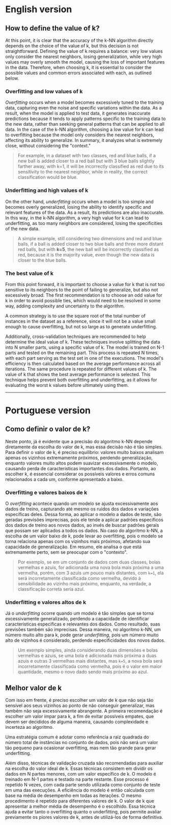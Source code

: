 # English version

## How to define the value of k?
At this point, it is clear that the accuracy of the k-NN algorithm directly depends on the choice of the value of k, but this decision is not straightforward. Defining the value of k requires a balance: very low values only consider the nearest neighbors, losing generalization, while very high values may overly smooth the model, causing the loss of important features in the data. Therefore, when choosing k, it is essential to consider the possible values and common errors associated with each, as outlined below.

### Overfitting and low values of k
*Overfitting* occurs when a model becomes excessively tuned to the training data, capturing even the noise and specific variations within the data. As a result, when the model is applied to test data, it generates inaccurate predictions because it tends to apply patterns specific to the training data to the new data, rather than seeking general patterns that can be applied to all data.
In the case of the k-NN algorithm, choosing a low value for k can lead to overfitting because the model only considers the nearest neighbors, affecting its ability to generalize. In summary, it analyzes what is extremely close, without considering the "context."
> For example, in a dataset with two classes, red and blue balls, if a new ball is added closer to a red ball but with 3 blue balls slightly farther away, with k=1, it will be incorrectly classified as red due to its sensitivity to the nearest neighbor, while in reality, the correct classification would be blue.

### Underfitting and high values of k
On the other hand, *underfitting* occurs when a model is too simple and becomes overly generalized, losing the ability to identify specific and relevant features of the data. As a result, its predictions are also inaccurate. In this way, in the k-NN algorithm, a very high value for k can lead to underfitting, as too many neighbors are considered, losing the specificities of the new data.
> A simple example, still considering two dimensions and red and blue balls, if a ball is added closer to two blue balls and three more distant red balls, but with **k=5**, the new ball will be incorrectly classified as red, because it is the majority value, even though the new data is closer to the blue balls.

### The best value of k
From this point forward, it is important to choose a value for k that is not too sensitive to its neighbors to the point of failing to generalize, but also not excessively broad. The first recommendation is to choose an odd value for k in order to avoid possible ties, which would need to be resolved in some way, adding complexity and uncertainty to the algorithm.

A common strategy is to use the square root of the total number of instances in the dataset as a reference, since it will not be a value small enough to cause overfitting, but not so large as to generate underfitting.

Additionally, cross-validation techniques are recommended to help determine the ideal value of k. These techniques involve splitting the data into N smaller parts, using a specific value of k. The model is trained on N-1 parts and tested on the remaining part. This process is repeated N times, with each part serving as the test set in one of the executions. The model's efficiency is then calculated based on the average performance across all iterations. The same procedure is repeated for different values of k. The value of k that shows the best average performance is selected. This technique helps prevent both overfitting and underfitting, as it allows for evaluating the worst k values before ultimately using them.

***

# Portuguese version

## Como definir o valor de k?
Neste ponto, já é evidente que a precisão do algoritmo k-NN depende diretamente da escolha do valor de k, mas essa decisão não é tão simples. Para definir o valor de k, é preciso equilíbrio: valores muito baixos analisam apenas os vizinhos extremamente próximos, perdendo generalização, enquanto valores muito altos podem suavizar excessivamente o modelo, causando perda de caracteristicas importantes dos dados. Portanto, ao escolher k, é essencial considerar os possíveis valores e erros comuns relacionados a cada um, conforme apresentado a baixo.

### Overfitting e valores baixos de k
O *overfitting* acontece quando um modelo se ajusta excessivamente aos dados de treino, capturando até mesmo os ruídos dos dados e variações específicas deles. Dessa forma, ao aplicar o modelo a dados de teste, são geradas previsões imprecisas, pois ele tende a aplicar padrões específicos dos dados de treino aos novos dados, ao invés de buscar padrões gerais que possam ser aplicados a todos os dados.
No caso do algoritmo k-NN, a escolha de um valor baixo de k, pode levar ao overfitting, pois o modelo se torna relaciona apenas com os vizinhos mais próximos, afetando sua capacidade de generalização. Em resumo, ele analisa o que está extremamente perto, sem se preocupar com o "contexto".
> Por exemplo, se em um conjunto de dados com duas classes, bolas vermelhas e azuis, for adicionada uma nova bola mais próxima a uma vermelha, porém, com 3 azuis um pouco mais distantes, com ```k=1```, ela será incorretamente classificada como vermelha, devido à sensibilidade ao vizinho mais próximo, enquanto, na verdade, a classificação correta seria azul.

### Underfitting e valores altos de k
Já o *underfitting* ocorre quando um modelo é tão simples que se torna excessivamente generalizado, perdendo a capacidade de identificar caracteristicas especificas e relevantes dos dados. Como resultado, suas previsões também são imprecisas. Dessa maneira, no algoritmo k-NN, um número muito alto para k, pode gerar *underfitting*, pois um número muito alto de vizinhos é considerado, perdendo especificidades dos novos dados. 
> Um exemplo simples, ainda considerando duas dimensões e bolas vermelhas e azuis, se uma bola é adicionada mais próxima a duas azuis e outras 3 vermelhas mais distantes, mas ```k=5```, a nova bola será incorretamente classificada como vermelha, pois é o valor em maior quantidade, mesmo o novo dado sendo mais próximo ao azul.

## Melhor valor de k
Com isso em frente, é preciso escolher um valor de k que não seja tão sensível aos seus vizinhos ao ponto de não conseguir generalizar, mas também não seja excessivamente abrangente. A primeira recomendação  é escolher um valor ímpar para k, a fim de evitar possíveis empates, que devem ser decididos de alguma maneira, causando complexidade e incerteza ao algoritmo.

Uma estratégia comum é adotar como referência a raiz quadrada do número total de instâncias no conjunto de dados, pois não será um valor tão pequeno para ocasionar overfitting, mas nem tão grande para gerar underfitting.

Além disso, técnicas de validação cruzada são recomendadas para auxiliar na escolha do valor ideal de k. Essas técnicas consistem em dividir os dados em N partes menores, com um valor específico de k. O modelo é treinado em N-1 partes e testado na parte restante. Esse processo é repetido N vezes, com cada parte sendo utilizada como conjunto de teste em uma das execuções. A eficiência do modelo é então calculada com base na média de desempenho em todas as iterações. O mesmo procedimento é repetido para diferentes valores de k. O valor de k que apresentar a melhor média de desempenho é o escolhido. Essa técnica ajuda a evitar tanto o overfitting quanto o underfitting, pois permite avaliar previamente os piores valores de k, antes de utilizá-los de forma definitiva.